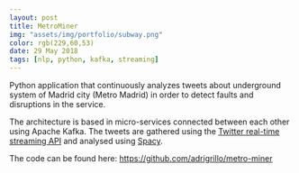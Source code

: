 ```yaml
---
layout: post
title: MetroMiner
img: "assets/img/portfolio/subway.png"
color: rgb(229,60,53)
date: 29 May 2018
tags: [nlp, python, kafka, streaming]
---
```


Python application that continuously analyzes tweets about underground system of Madrid city (Metro Madrid) in order to detect faults and disruptions in the service. 

The architecture is based in micro-services connected between each other using Apache Kafka. 
The tweets are gathered using the [Twitter real-time streaming API](https://developer.twitter.com/en/docs/tweets/filter-realtime/overview) and analysed using [Spacy](https://spacy.io/).

The code can be found here: <https://github.com/adrigrillo/metro-miner>